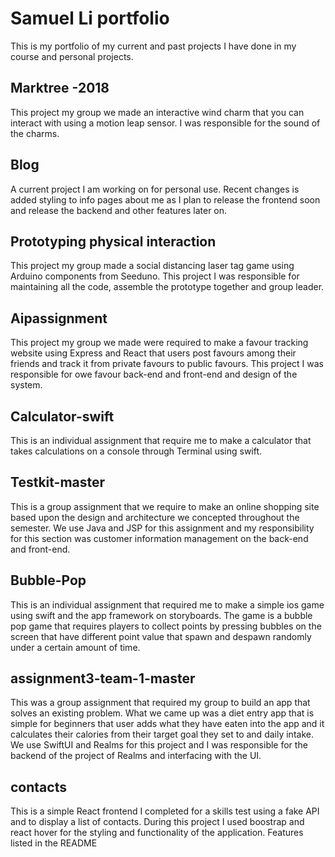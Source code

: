 # Samuel Li portfolio 
This is my portfolio of my current and past projects I have done in my course and personal projects.
## Marktree -2018
This project my group we made an interactive wind charm that you can interact with using a motion leap sensor. I was responsible for the sound of the charms. 
## Blog 
A current project I am working on for personal use. Recent changes is added styling to info pages about me as I plan to release the frontend soon and release the backend and other features later on. 
## Prototyping physical interaction 
This project my group made a social distancing laser tag game using Arduino components from Seeduno. This project I was responsible for maintaining all the code, assemble the prototype together and group leader. 
 ## Aipassignment 
This project my group we made were required to make a favour tracking website using Express and React that users post favours among their friends and track it from private favours to public favours.  This project I was responsible for owe favour back-end and front-end and design of the system. 
## Calculator-swift 
This is an individual assignment that require me to make a calculator that takes calculations on a console through Terminal using swift. 
## Testkit-master 
This is a group assignment that we require to make an online shopping site based upon the design and architecture we concepted throughout the semester. We use Java and JSP for this assignment and my responsibility for this section was customer information management on the back-end and front-end.
## Bubble-Pop 
This is an individual assignment that required me to make a simple ios game using swift and the app framework on storyboards.  The game is a bubble pop game that requires players to collect points by pressing bubbles on the screen that have different point value that spawn and despawn randomly under a certain amount of time.  
## assignment3-team-1-master 
This was a group assignment that required my group to build an app that solves an existing problem. What we came up was a diet entry app that is simple for beginners that user adds what they have eaten into the app and it calculates their calories from their target goal they set to and daily intake. We use SwiftUI and Realms for this project and I was responsible for the backend of the project of Realms and interfacing with the UI.
## contacts
This is a simple React frontend I completed for a skills test using a fake API and to display a list of contacts. During this project I used boostrap and react hover for the styling and functionality of the application. Features listed in the README
